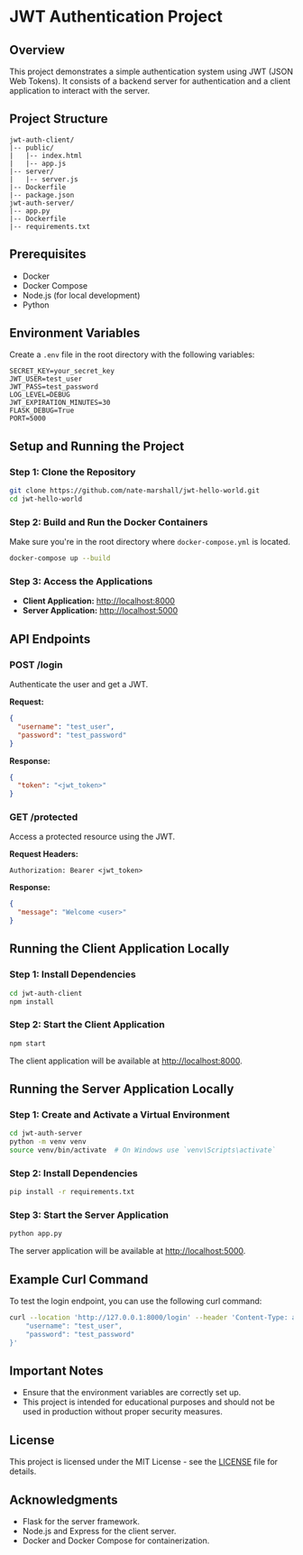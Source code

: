 
# JWT Authentication Project

## Overview
This project demonstrates a simple authentication system using JWT (JSON Web Tokens). It consists of a backend server for authentication and a client application to interact with the server.

## Project Structure
```
jwt-auth-client/
|-- public/
|   |-- index.html
|   |-- app.js
|-- server/
|   |-- server.js
|-- Dockerfile
|-- package.json
jwt-auth-server/
|-- app.py
|-- Dockerfile
|-- requirements.txt
```

## Prerequisites
- Docker
- Docker Compose
- Node.js (for local development)
- Python

## Environment Variables
Create a `.env` file in the root directory with the following variables:

```
SECRET_KEY=your_secret_key
JWT_USER=test_user
JWT_PASS=test_password
LOG_LEVEL=DEBUG
JWT_EXPIRATION_MINUTES=30
FLASK_DEBUG=True
PORT=5000
```

## Setup and Running the Project

### Step 1: Clone the Repository
```bash
git clone https://github.com/nate-marshall/jwt-hello-world.git
cd jwt-hello-world
```

### Step 2: Build and Run the Docker Containers
Make sure you're in the root directory where `docker-compose.yml` is located.
```bash
docker-compose up --build
```

### Step 3: Access the Applications
- **Client Application:** [http://localhost:8000](http://localhost:8000)
- **Server Application:** [http://localhost:5000](http://localhost:5000)

## API Endpoints

### POST /login
Authenticate the user and get a JWT.

**Request:**
```json
{
  "username": "test_user",
  "password": "test_password"
}
```

**Response:**
```json
{
  "token": "<jwt_token>"
}
```

### GET /protected
Access a protected resource using the JWT.

**Request Headers:**
```
Authorization: Bearer <jwt_token>
```

**Response:**
```json
{
  "message": "Welcome <user>"
}
```

## Running the Client Application Locally

### Step 1: Install Dependencies
```bash
cd jwt-auth-client
npm install
```

### Step 2: Start the Client Application
```bash
npm start
```

The client application will be available at [http://localhost:8000](http://localhost:8000).

## Running the Server Application Locally

### Step 1: Create and Activate a Virtual Environment
```bash
cd jwt-auth-server
python -m venv venv
source venv/bin/activate  # On Windows use `venv\Scripts\activate`
```

### Step 2: Install Dependencies
```bash
pip install -r requirements.txt
```

### Step 3: Start the Server Application
```bash
python app.py
```

The server application will be available at [http://localhost:5000](http://localhost:5000).

## Example Curl Command

To test the login endpoint, you can use the following curl command:
```bash
curl --location 'http://127.0.0.1:8000/login' --header 'Content-Type: application/json' --data '{
    "username": "test_user",
    "password": "test_password"
}'
```

## Important Notes
- Ensure that the environment variables are correctly set up.
- This project is intended for educational purposes and should not be used in production without proper security measures.

## License
This project is licensed under the MIT License - see the [LICENSE](LICENSE) file for details.

## Acknowledgments
- Flask for the server framework.
- Node.js and Express for the client server.
- Docker and Docker Compose for containerization.
